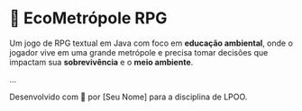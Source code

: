# 🌆 EcoMetrópole RPG

Um jogo de RPG textual em Java com foco em **educação ambiental**, onde o jogador vive em uma grande metrópole e precisa tomar decisões que impactam sua **sobrevivência** e o **meio ambiente**.

...

Desenvolvido com 💚 por [Seu Nome] para a disciplina de LPOO.